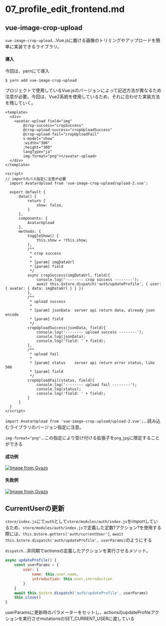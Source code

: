 # 07_profile_edit_frontend.md

## vue-image-crop-upload

`vue-image-crop-uplead`...Vue.jsに置ける画像のトリミングやアップロードを簡単に実装できるライブラリ。

#### 導入

今回は、yarnにて導入

`$ yarn add vue-image-crop-upload`

プロジェクトで使用しているVue.jsのバージョンによって記述方法が異なるため注意が必要。今回は、Vue2系統を使用しているため、それに合わせた実装方法を残していく。

```vue
<template>
  <div>
    <avatar-upload field="img"
        @crop-success="cropSuccess"
        @crop-upload-success="cropUploadSuccess"
        @crop-upload-fail="cropUploadFail"
        v-model="show"
        :width="300"
        :height="300"
        langType="ja"
        img-format="png"></avatar-upload>
  </div>
</template>

<script>
// importのパス指定に注意が必要
  import AvatarUpload from 'vue-image-crop-upload/upload-2.vue';

  export default {
      data() {
          return {
              show: false,
          }
      },
      components: {
          AvatarUpload
      },
      methods: {
          toggleShow() {
              this.show = !this.show;
          },
          /**
           * crop success
           *
           * [param] imgDataUrl
           * [param] field
           */
          async cropSuccess(imgDataUrl, field){
              console.log('-------- crop success --------');
              await this.$store.dispatch('auth/updateProfile', { user: { avatar: { data: imgDataUrl } } })
          },
          /**
           * upload success
           *
           * [param] jsonData  server api return data, already json encode
           * [param] field
           */
          cropUploadSuccess(jsonData, field){
              console.log('-------- upload success --------');
              console.log(jsonData);
              console.log('field: ' + field);
          },
          /**
           * upload fail
           *
           * [param] status    server api return error status, like 500
           * [param] field
           */
          cropUploadFail(status, field){
              console.log('-------- upload fail --------');
              console.log(status);
              console.log('field: ' + field);
          }
      }
  }
</script>
```

`import AvatarUpload from 'vue-image-crop-upload/upload-2.vue';`...読み込むライブラリのバージョン指定に注意。

`img-format="png"`...この指定により受け付ける拡張子を`png`,`jpg`に限定することができる

#### 成功例

[![Image from Gyazo](https://i.gyazo.com/6f81caa980aa4a23e45471d1c0161dec.gif)](https://gyazo.com/6f81caa980aa4a23e45471d1c0161dec)

#### 失敗例

[![Image from Gyazo](https://i.gyazo.com/4be1667525470db72b5bd57e8c8b6e7e.gif)](https://gyazo.com/4be1667525470db72b5bd57e8c8b6e7e)

## CurrentUserの更新

`store/index.js`にて`auth`として`store/modules/auth/index.js`をimportしているため、`store/modules/auth/index.js`で定義した定数?アクション?を使用する際には、`this.$store.getters['auth/currentUser']`, `await this.$store.dispatch('auth/updateProfile', userParams)`のようにする

`dispatch`...非同期でactionsの定義したアクションを実行させるメソッド。

```js
async updateProfile() {
    const userParams = {
        user: {
            name: this.user.name,
            introduction: this.user.introduction
        }
    }
    await this.$store.dispatch('auth/updateProfile', userParams)
    this.close()
}
```

userParamsに更新時のパラメーターをセットし、actionsのupdateProfileアクションを実行させmutationsのSET_CURRENT_USERに渡している
